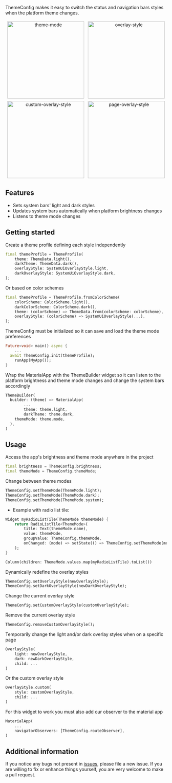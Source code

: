 ThemeConfig makes it easy to switch the status and navigation bars styles when the platform theme changes.

<p align="center">
<img alt="theme-mode" src="https://user-images.githubusercontent.com/23039652/165970262-181e2ef5-d2f0-4d99-a91e-317caf7c7935.gif" width="240px" style="padding:4px">
<img alt="overlay-style" src="https://user-images.githubusercontent.com/23039652/165970360-dcd9edb8-907d-4143-8199-087d1318e263.gif" width="240px" style="padding:4px">
<img alt="custom-overlay-style" src="https://user-images.githubusercontent.com/23039652/165970355-d2636d8b-9097-478e-b844-06217574ad37.gif" width="240px" style="padding:4px">
<img alt="page-overlay-style" src="https://user-images.githubusercontent.com/23039652/165970348-8e6de94a-8b2e-46b8-97dd-0a47e46dc4f9.gif" width="240px" style="padding:4px">
</p>

## Features

* Sets system bars' light and dark styles
* Updates system bars automatically when platform brightness changes
* Listens to theme mode changes

## Getting started

Create a theme profile defining each style independently

```dart
final themeProfile = ThemeProfile(
	theme: ThemeData.light(),
	darkTheme: ThemeData.dark(),
	overlayStyle: SystemUiOverlayStyle.light,
	darkOverlayStyle: SystemUiOverlayStyle.dark,
);
```

Or based on color schemes

```dart
final themeProfile = ThemeProfile.fromColorScheme(
	colorScheme: ColorScheme.light(),
	darkColorScheme: ColorScheme.dark(),
	theme: (colorScheme) => ThemeData.from(colorScheme: colorScheme),
	overlayStyle: (colorScheme) => SystemUiOverlayStyle(...),
);
```

ThemeConfig must be initialized so it can save and load the theme mode preferences

```dart
Future<void> main() async {
	...
  await ThemeConfig.init(themeProfile);
	runApp(MyApp());
}
```

Wrap the MaterialApp with the ThemeBuilder widget so it can listen to the platform brightness and theme mode changes and change the system bars accordingly

```dart
ThemeBuilder(
  builder: (theme) => MaterialApp(
		...
		theme: theme.light,
		darkTheme: theme.dark,
    themeMode: theme.mode,
  ),
)
```

## Usage

Access the app's brightness and theme mode anywhere in the project

```dart
final brightness = ThemeConfig.brightness;
final themeMode = ThemeConfig.themeMode;
```

Change between theme modes

```dart
ThemeConfig.setThemeMode(ThemeMode.light);
ThemeConfig.setThemeMode(ThemeMode.dark);
ThemeConfig.setThemeMode(ThemeMode.system);
```

* Example with radio list tile:

```dart
Widget myRadioListTile(ThemeMode themeMode) {
	return RadioListTile<ThemeMode>(
		title: Text(themeMode.name),
		value: themeMode,
		groupValue: ThemeConfig.themeMode,
		onChanged: (mode) => setState(() => ThemeConfig.setThemeMode(mode)),
	);
}
```

```dart
Column(children: ThemeMode.values.map(myRadioListTile).toList())
```

Dynamically redefine the overlay styles

```dart
ThemeConfig.setOverlayStyle(newOverlayStyle);
ThemeConfig.setDarkOverlayStyle(newDarkOverlayStyle);
```

Change the current overlay style

```dart
ThemeConfig.setCustomOverlayStyle(customOverlayStyle);
```

Remove the current overlay style

```dart
ThemeConfig.removeCustomOverlayStyle();
```

Temporarily change the light and/or dark overlay styles when on a specific page

```dart
OverlayStyle(
	light: newOverlayStyle,
	dark: newDarkOverlayStyle,
	child: ...
)
```

Or the custom overlay style

```dart
OverlayStyle.custom(
	style: customOverlayStyle,
	child: ...
)
```

For this widget to work you must also add our observer to the material app

```dart
MaterialApp(
	...
	navigatorObservers: [ThemeConfig.routeObserver],
)
```

## Additional information

If you notice any bugs not present in [issues](https://github.com/ggalambas/theme_config/issues), please file a new issue. If you are willing to fix or enhance things yourself, you are very welcome to make a pull request.
